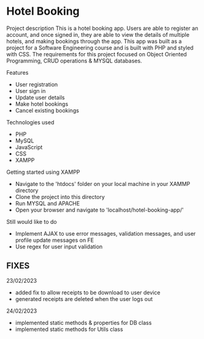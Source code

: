 # Hotel Booking

Project description
This is a hotel booking app. Users are able to register an account, and once signed in, they are able to view the details of multiple hotels, and making bookings through the app. This app was built as a project for a Software Engineering course and is built with PHP and styled with CSS. The requirements for this project focused on Object Oriented Programming, CRUD operations & MYSQL databases.

Features
- User registration
- User sign in
- Update user details
- Make hotel bookings
- Cancel existing bookings

Technologies used
- PHP
- MySQL
- JavaScript
- CSS
- XAMPP

Getting started using XAMPP
- Navigate to the 'htdocs' folder on your local machine in your XAMMP directory
- Clone the project into this directory
- Run MYSQL and APACHE
- Open your browser and navigate to 'localhost/hotel-booking-app/'

Still would like to do
- Implement AJAX to use error messages, validation messages, and user profile update messages on FE
- Use regex for user input validation

## FIXES

23/02/2023
  - added fix to allow receipts to be download to user device
  - generated receipts are deleted when the user logs out
  
24/02/2023
- implemented static methods & properties for DB class
- implemented static methods for Utils class
